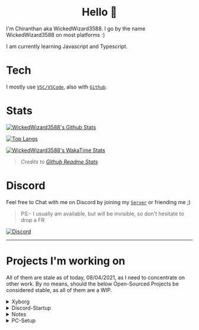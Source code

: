 <h1 align = "center">Hello 👋</h1>

I'm Chiranthan aka WickedWizard3588. I go by the name WickedWizard3588 on most platforms :)

I am currently learning Javascript and Typescript.

# Tech

I mostly use [`VSC/VSCode`](https://code.visualstudio.com/), also with [`Github`](https://github.com/).


# Stats

[![WickedWizard3588's Github Stats](https://github-readme-stats.vercel.app/api?username=WickedWizard3588&count_private=true&theme=dark)](https://github.com/WickedWizard3588)

[![Top Langs](https://github-readme-stats.vercel.app/api/top-langs/?username=WickedWizard3588&theme=dark&layout=compact)](https://github.com/WickedWizard3588)

[![WickedWizard3588's WakaTime Stats](https://github-readme-stats.vercel.app/api/wakatime?username=e8c397a1-a854-4330-8f26-3a692c5f6173&layout=compact&theme=dark&custom_title=Weekly%20Stats)](https://github.com/WickedWizard3588)

> _Credits to [Github Readme Stats](https://github.com/anuraghazra/github-readme-stats)_

# Discord

Feel free to Chat with me on Discord by joining my [`Server`](https://dsc.gg/gamerscorner) or friending me ;)

> PS:- I usually am available, but will be invisible, so don't hesitate to drop a FR

[![Discord](https://discord.c99.nl/widget/theme-3/719421577086894101.png)](https://discord.com/users/719421577086894101)

---

# Projects I'm working on

All of them are stale as of today, 08/04/2021, as I need to concentrate on other work.
By no means, should the below Open-Sourced Projects be considered stable, as all of them are a WIP.

<details>
    <summary>Xyborg</summary>
    <br>
        Xyborg, a multi-functional Discord Bot I'm working on. It is still in Beta Stage and not even halfway completed. Around 15 commands, including Owner Only ones. You can invite it <a href = "https://dsc.gg/invitexyborg" target = "_blank">here</a> and find the Support Server <a href = "https://dsc.gg/xyborg" target = "_blank">here</a>.
    <br>
</details>
<details>
    <summary>Discord-Startup</summary>
    <br>
        A framework for <a href = "https://github.com/discordjs/" target = "_blank"><code>discord.js</code></a> that helps in Command and Event Handlings. More to come
    <br>
</details>
<details>
    <summary>Notes</summary>
    <br>
        An online Express app hosted on <code>localhost</code> that helps to store and remove your notes
    <br>
</details>
<details>
    <summary>PC-Setup</summary>
    <br>
        An install script that uses Chocolatey, to install all of your PC apps back again using Chocolatey.<br>
        Windows only
    <br>
</details>
